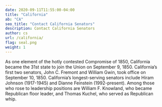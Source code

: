 ```yaml
---
date: 2020-09-11T11:55:00-04:00
title: "California"
ab: "CA"
seo_title: "Contact California Senators"
description: Contact California Senators
author: cs
url: /california/
flag: seal.png
weight: 1
---
```


As one element of the hotly contested Compromise of 1850, California became the 31st state to join the Union on September 9, 1850. California’s first two senators, John C. Fremont and William Gwin, took office on September 10, 1850. California’s longest-serving senators include Hiram Johnson (1917-1945) and Dianne Feinstein (1992-present). Among those who rose to leadership positions are William F. Knowland, who became Republican floor leader, and Thomas Kuchel, who served as Republican whip.